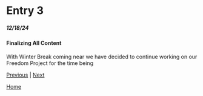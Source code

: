 # Entry 3
##### 12/18/24

#### Finalizing All Content

With Winter Break coming near we have decided to continue working on our Freedom Project for the time being 

[Previous](entry02.md) | [Next](entry04.md)

[Home](../README.md)
